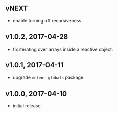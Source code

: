 ## vNEXT
* enable turning off recursiveness.

## v1.0.2, 2017-04-28
* fix iterating over arrays inside a reactive object.

## v1.0.1, 2017-04-11
* upgrade `meteor-globals` package.

## v1.0.0, 2017-04-10
* initial release.
